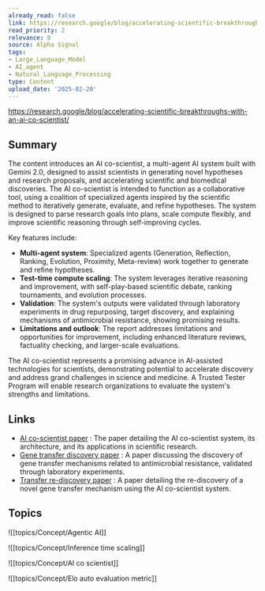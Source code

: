 ```yaml
---
already_read: false
link: https://research.google/blog/accelerating-scientific-breakthroughs-with-an-ai-co-scientist/
read_priority: 2
relevance: 0
source: Alpha Signal
tags:
- Large_Language_Model
- AI_agent
- Natural_Language_Processing
type: Content
upload_date: '2025-02-20'
---
```


https://research.google/blog/accelerating-scientific-breakthroughs-with-an-ai-co-scientist/
## Summary

The content introduces an AI co-scientist, a multi-agent AI system built with Gemini 2.0, designed to assist scientists in generating novel hypotheses and research proposals, and accelerating scientific and biomedical discoveries. The AI co-scientist is intended to function as a collaborative tool, using a coalition of specialized agents inspired by the scientific method to iteratively generate, evaluate, and refine hypotheses. The system is designed to parse research goals into plans, scale compute flexibly, and improve scientific reasoning through self-improving cycles.

Key features include:
- **Multi-agent system**: Specialized agents (Generation, Reflection, Ranking, Evolution, Proximity, Meta-review) work together to generate and refine hypotheses.
- **Test-time compute scaling**: The system leverages iterative reasoning and improvement, with self-play-based scientific debate, ranking tournaments, and evolution processes.
- **Validation**: The system's outputs were validated through laboratory experiments in drug repurposing, target discovery, and explaining mechanisms of antimicrobial resistance, showing promising results.
- **Limitations and outlook**: The report addresses limitations and opportunities for improvement, including enhanced literature reviews, factuality checking, and larger-scale evaluations.

The AI co-scientist represents a promising advance in AI-assisted technologies for scientists, demonstrating potential to accelerate discovery and address grand challenges in science and medicine. A Trusted Tester Program will enable research organizations to evaluate the system's strengths and limitations.
## Links

- [AI co-scientist paper](https://storage.googleapis.com/coscientist_paper/ai_coscientist.pdf) : The paper detailing the AI co-scientist system, its architecture, and its applications in scientific research.
- [Gene transfer discovery paper](https://storage.googleapis.com/coscientist_paper/penades2025ai.pdf) : A paper discussing the discovery of gene transfer mechanisms related to antimicrobial resistance, validated through laboratory experiments.
- [Transfer re-discovery paper](https://www.biorxiv.org/content/10.1101/2025.02.11.637232v1) : A paper detailing the re-discovery of a novel gene transfer mechanism using the AI co-scientist system.

## Topics

![[topics/Concept/Agentic AI]]

![[topics/Concept/Inference time scaling]]

![[topics/Concept/AI co scientist]]

![[topics/Concept/Elo auto evaluation metric]]
